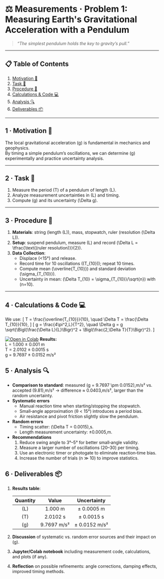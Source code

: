 # ⚖️ Measurements · Problem 1: Measuring Earth's Gravitational Acceleration with a Pendulum

> *“The simplest pendulum holds the key to gravity’s pull.”*

---

## 📋 Table of Contents
1. [Motivation 🎯](#motivation)  
2. [Task 📝](#task)  
3. [Procedure 🔬](#procedure)  
4. [Calculations & Code 💻](#calculations)  
5. [Analysis 🔍](#analysis)  
6. [Deliverables 📦](#deliverables)  

---

<a name="motivation"></a>
## 1 · Motivation 🎯
The local gravitational acceleration \(g\) is fundamental in mechanics and geophysics.  
By timing a simple pendulum’s oscillations, we can determine \(g\) experimentally and practice uncertainty analysis.

---

<a name="task"></a>
## 2 · Task 📝
1. Measure the period \(T\) of a pendulum of length \(L\).  
2. Analyze measurement uncertainties in \(L\) and timing.  
3. Compute \(g\) and its uncertainty \(\Delta g\).

---

<a name="procedure"></a>
## 3 · Procedure 🔬
1. **Materials**: string (length \(L\)), mass, stopwatch, ruler (resolution \(\Delta L\)).  
2. **Setup**: suspend pendulum, measure \(L\) and record \(\Delta L = \tfrac{\text{(ruler resolution)}}{2}\).  
3. **Data Collection**:  
   - Displace \(<15°\) and release.  
   - Record time for 10 oscillations (\(T_{10}\)); repeat 10 times.  
   - Compute mean \(\overline{T_{10}}\) and standard deviation \(\sigma_{T_{10}}\).  
   - Uncertainty in mean: \(\Delta T_{10} = \sigma_{T_{10}}/\sqrt{n}\) with \(n=10\).

---

<a name="calculations"></a>
## 4 · Calculations & Code 💻
We use:
\[
T = \frac{\overline{T_{10}}}{10}, \quad
\Delta T = \frac{\Delta T_{10}}{10},
\]
\[
g = \frac{4\pi^2\,L}{T^2}, \quad
\Delta g = g \sqrt{\Bigl(\frac{\Delta L}{L}\Bigr)^2 + \Bigl(\frac{2\,\Delta T}{T}\Bigr)^2}.
\]

[![Open in Colab](https://colab.research.google.com/assets/colab-badge.svg)](https://colab.research.google.com/drive/14llQqLeZ3t0sTuTs3A1MNlcq8qcf0jnn?usp=sharing)
**Results:**  
L = 1.000 ± 0.001 m  
T = 2.0102 ± 0.0015 s  
g = 9.7697 ± 0.0152 m/s²

## 5 · Analysis 🔍
- **Comparison to standard**: measured \(g = 9.7697 \pm 0.0152\)\,m/s² vs. accepted \(9.81\)\,m/s² → difference ≈ 0.0403\,m/s², larger than the random uncertainty.
- **Systematic errors**  
  - Manual reaction time when starting/stopping the stopwatch.  
  - Small‐angle approximation (θ < 15°) introduces a period bias.  
  - Air resistance and pivot friction slightly slow the pendulum.
- **Random errors**  
  - Timing scatter: \(\Delta T = 0.0015\)\,s.  
  - Length measurement uncertainty: ±0.0005\,m.
- **Recommendations**  
  1. Reduce swing angle to 3°–5° for better small‐angle validity.  
  2. Measure a larger number of oscillations (20–30) per timing.  
  3. Use an electronic timer or photogate to eliminate reaction‐time bias.  
  4. Increase the number of trials (n ≫ 10) to improve statistics.

## 6 · Deliverables 📦
1. **Results table**:

   | Quantity | Value        | Uncertainty    |
   |:--------:|:------------:|:--------------:|
   | \(L\)    | 1.000 m      | ± 0.0005 m     |
   | \(T\)    | 2.0102 s     | ± 0.0015 s     |
   | \(g\)    | 9.7697 m/s²  | ± 0.0152 m/s²  |

2. **Discussion** of systematic vs. random error sources and their impact on \(g\).  
3. **Jupyter/Colab notebook** including measurement code, calculations, and plots (if any).  
4. **Reflection** on possible refinements: angle corrections, damping effects, improved timing methods.  
